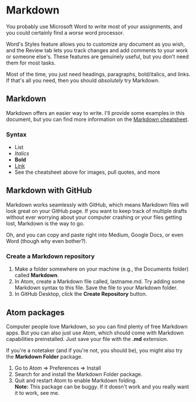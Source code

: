 # Markdown
You probably use Microsoft Word to write most of your assignments, and you could certainly find a *worse* word processor.

Word's Styles feature allows you to customize any document as you wish, and the Review tab lets you track changes and add comments to your work or someone else's. These features are genuinely useful, but you don't need them for most tasks.

Most of the time, you just need headings, paragraphs, bold/italics, and links. If that's all you need, then you should *absolutely* try Markdown.

## Markdown
Markdown offers an easier way to write. I'll provide some examples in this document, but you can find more information on the [Markdown cheatsheet](https://guides.github.com/pdfs/markdown-cheatsheet-online.pdf).

### Syntax
* List
* *Italics*
* **Bold**
* [Link](www.google.com)
* See the cheatsheet above for images, pull quotes, and more

## Markdown with GitHub
Markdown works seamlessly with GitHub, which means Markdown files will look great on your GitHub page. If you want to keep track of multiple drafts without ever worrying about your computer crashing or your files getting lost, Markdown is the way to go.

Oh, and you can copy and paste right into Medium, Google Docs, or even Word (though why even bother?).

### Create a Markdown repository
1. Make a folder somewhere on your machine (e.g., the Documents folder) called **Markdown**.
2. In Atom, create a Markdown file called, lastname.md. Try adding some Markdown syntax to this file. Save the file to your Markdown folder.
3. In GitHub Desktop, click the **Create Repository** button.

## Atom packages
Computer people love Markdown, so you can find plenty of free Markdown apps. But you can also just use Atom, which should come with Markdown capabilities preinstalled. Just save your file with the **.md** extension.

If you're a notetaker (and if you're not, you should be), you might also try the **Markdown Folder** package.
1. Go to Atom => Preferences => Install
2. Search for and install the Markdown Folder package.
3. Quit and restart Atom to enable Markdown folding.  
**Note:** This package can be buggy. If it doesn't work and you really want it to work, see me.
